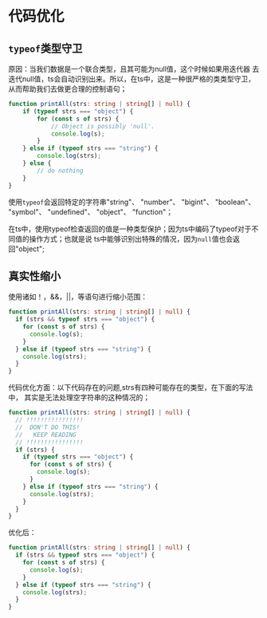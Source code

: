 # 代码优化


## `typeof`类型守卫
原因：当我们数据是一个联合类型，且其可能为null值，这个时候如果用迭代器
去迭代null值，ts会自动识别出来。所以，在ts中，这是一种很严格的类类型守卫，从而帮助我们去做更合理的控制语句；
```typescript
function printAll(strs: string | string[] | null) {
    if (typeof strs === "object") {
        for (const s of strs) {
            // Object is possibly 'null'.
            console.log(s);
        }
    } else if (typeof strs === "string") {
        console.log(strs);
    } else {
        // do nothing
    }
}
```
使用`typeof`会返回特定的字符串"string"、
"number"、
"bigint"、
"boolean"、
"symbol"、
"undefined"、
"object"、
"function"；   

在ts中，使用typeof检查返回的值是一种类型保护；因为ts中编码了typeof对于不同值的操作方式；也就是说
ts中能够识别出特殊的情况，因为`null`值也会返回"object";

## 真实性缩小
使用诸如！，&&，||，等语句进行缩小范围：
````typescript
function printAll(strs: string | string[] | null) {
  if (strs && typeof strs === "object") {
    for (const s of strs) {
      console.log(s);
    }
  } else if (typeof strs === "string") {
    console.log(strs);
  }
}
````

代码优化方面：以下代码存在的问题,strs有四种可能存在的类型，在下面的写法中，
其实是无法处理空字符串的这种情况的；
```typescript
function printAll(strs: string | string[] | null) {
  // !!!!!!!!!!!!!!!!
  //  DON'T DO THIS!
  //   KEEP READING
  // !!!!!!!!!!!!!!!!
  if (strs) {
    if (typeof strs === "object") {
      for (const s of strs) {
        console.log(s);
      }
    } else if (typeof strs === "string") {
      console.log(strs);
    }
  }
}
```

优化后：
```typescript
function printAll(strs: string | string[] | null) {
  if (strs && typeof strs === "object") {
    for (const s of strs) {
      console.log(s);
    }
  } else if (typeof strs === "string") {
    console.log(strs);
  }
}
```

